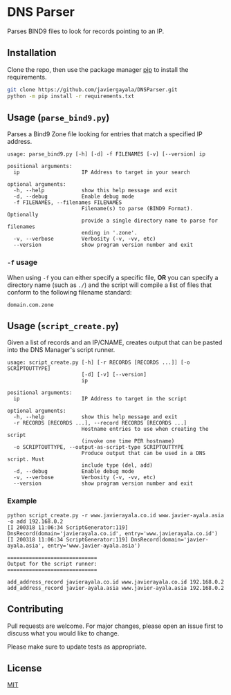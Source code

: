 # DNS Parser

Parses BIND9 files to look for records pointing to an IP.

## Installation

Clone the repo, then use the package manager [pip](https://pip.pypa.io/en/stable/) to install the requirements.

```bash
git clone https://github.com/javiergayala/DNSParser.git
python -m pip install -r requirements.txt
```

## Usage (`parse_bind9.py`)

Parses a Bind9 Zone file looking for entries that match a specified IP address.

```text
usage: parse_bind9.py [-h] [-d] -f FILENAMES [-v] [--version] ip

positional arguments:
  ip                    IP Address to target in your search

optional arguments:
  -h, --help            show this help message and exit
  -d, --debug           Enable debug mode
  -f FILENAMES, --filenames FILENAMES
                        Filename(s) to parse (BIND9 Format). Optionally
                        provide a single directory name to parse for filenames
                        ending in '.zone'.
  -v, --verbose         Verbosity (-v, -vv, etc)
  --version             show program version number and exit
```

### `-f` usage

When using `-f` you can either specify a specific file, **OR** you can specify a directory name (such as `./`) and the script will compile a list of files that conform to the following filename standard:

`domain.com.zone`

## Usage (`script_create.py`)

Given a list of records and an IP/CNAME, creates output that can be pasted into the DNS Manager's script runner.

```text
usage: script_create.py [-h] [-r RECORDS [RECORDS ...]] [-o SCRIPTOUTTYPE]
                        [-d] [-v] [--version]
                        ip

positional arguments:
  ip                    IP Address to target in the script

optional arguments:
  -h, --help            show this help message and exit
  -r RECORDS [RECORDS ...], --record RECORDS [RECORDS ...]
                        Hostname entries to use when creating the script
                        (invoke one time PER hostname)
  -o SCRIPTOUTTYPE, --output-as-script-type SCRIPTOUTTYPE
                        Produce output that can be used in a DNS script. Must
                        include type (del, add)
  -d, --debug           Enable debug mode
  -v, --verbose         Verbosity (-v, -vv, etc)
  --version             show program version number and exit
```

### Example

```text
python script_create.py -r www.javierayala.co.id www.javier-ayala.asia -o add 192.168.0.2
[I 200318 11:06:34 ScriptGenerator:119] DnsRecord(domain='javierayala.co.id', entry='www.javierayala.co.id')
[I 200318 11:06:34 ScriptGenerator:119] DnsRecord(domain='javier-ayala.asia', entry='www.javier-ayala.asia')

=============================
Output for the script runner:
=============================

add_address_record javierayala.co.id www.javierayala.co.id 192.168.0.2
add_address_record javier-ayala.asia www.javier-ayala.asia 192.168.0.2
```

## Contributing

Pull requests are welcome. For major changes, please open an issue first to discuss what you would like to change.

Please make sure to update tests as appropriate.

## License

[MIT](https://choosealicense.com/licenses/mit/)
